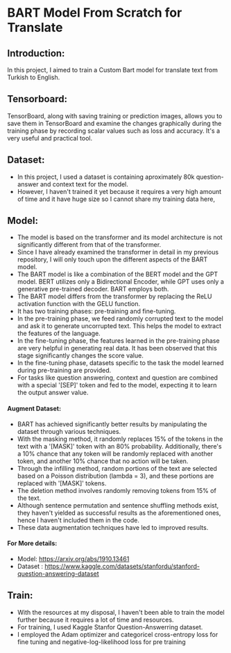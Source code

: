 # BART Model From Scratch for Translate 

## Introduction:
In this project, I aimed to train a Custom Bart model for translate text from Turkish to English.

## Tensorboard:
TensorBoard, along with saving training or prediction images, allows you to save them in TensorBoard and examine the changes graphically during the training phase by recording scalar values such as loss and accuracy. It's a very useful and practical tool.

## Dataset:
- In this project, I used a dataset is containing aproximately 80k question-answer and context text for the model.
-  However, I haven't trained it yet because it requires a very high amount of time and it have huge size so I cannot share my training data here,

## Model:
- The model is based on the transformer and its model architecture is not significantly different from that of the transformer.
- Since I have already examined the transformer in detail in my previous repository, I will only touch upon the different aspects of the BART model.
- The BART model is like a combination of the BERT model and the GPT model. BERT utilizes only a Bidirectional Encoder, while GPT uses only a generative pre-trained decoder. BART employs both.
- The BART model differs from the transformer by replacing the ReLU activation function with the GELU function.
- It has two training phases: pre-training and fine-tuning.
-  In the pre-training phase, we feed randomly corrupted text to the model and ask it to generate uncorrupted text. This helps the model to extract the features of the language.
-  In the fine-tuning phase, the features learned in the pre-training phase are very helpful in generating real data. It has been observed that this stage significantly changes the score value.
-  In the fine-tuning phase, datasets specific to the task the model learned during pre-training are provided.
-  For tasks like question answering, context and question are combined with a special '[SEP]' token and fed to the model, expecting it to learn the output answer value.

#### Augment Dataset:
- BART has achieved significantly better results by manipulating the dataset through various techniques.
- With the masking method, it randomly replaces 15% of the tokens in the text with a '[MASK]' token with an 80% probability. Additionally, there's a 10% chance that any token will be randomly replaced with another token, and another 10% chance that no action will be taken.
- Through the infilling method, random portions of the text are selected based on a Poisson distribution (lambda = 3), and these portions are replaced with '[MASK]' tokens.
- The deletion method involves randomly removing tokens from 15% of the text.
- Although sentence permutation and sentence shuffling methods exist, they haven't yielded as successful results as the aforementioned ones, hence I haven't included them in the code.
- These data augmentation techniques have led to improved results.

#### For More details:
- Model: https://arxiv.org/abs/1910.13461
- Dataset : https://www.kaggle.com/datasets/stanfordu/stanford-question-answering-dataset

## Train:
- With the resources at my disposal, I haven't been able to train the model further because it requires a lot of time and resources. 
- For training, I used Kaggle Stanfor Question-Answerring dataset.
- I employed the Adam optimizer and categoricel cross-entropy loss for fine tuning and negative-log-likelihood loss for pre training


